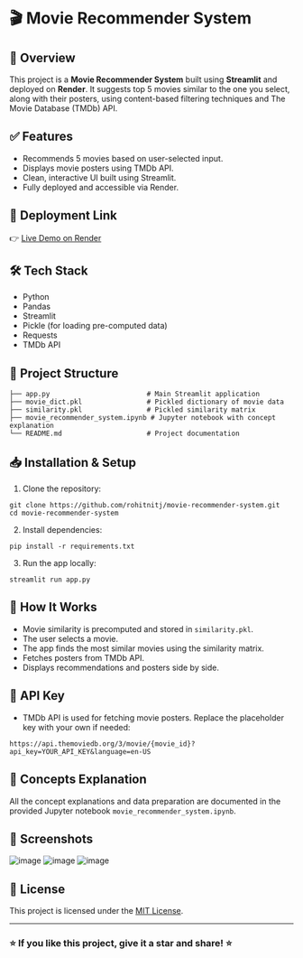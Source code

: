 # 🎬 Movie Recommender System

## 📖 Overview
This project is a **Movie Recommender System** built using **Streamlit** and deployed on **Render**. It suggests top 5 movies similar to the one you select, along with their posters, using content-based filtering techniques and The Movie Database (TMDb) API.

## ✅ Features
- Recommends 5 movies based on user-selected input.
- Displays movie posters using TMDb API.
- Clean, interactive UI built using Streamlit.
- Fully deployed and accessible via Render.

## 🚀 Deployment Link
👉 [Live Demo on Render](https://mrs-rohit.onrender.com/)

## 🛠️ Tech Stack
- Python
- Pandas
- Streamlit
- Pickle (for loading pre-computed data)
- Requests
- TMDb API

## 📂 Project Structure
```
├── app.py                        # Main Streamlit application
├── movie_dict.pkl                # Pickled dictionary of movie data
├── similarity.pkl                # Pickled similarity matrix
├── movie_recommender_system.ipynb # Jupyter notebook with concept explanation
└── README.md                     # Project documentation
```

## 📥 Installation & Setup
1. Clone the repository:
```
git clone https://github.com/rohitnitj/movie-recommender-system.git
cd movie-recommender-system
```

2. Install dependencies:
```
pip install -r requirements.txt
```

3. Run the app locally:
```
streamlit run app.py
```

## 🧩 How It Works
- Movie similarity is precomputed and stored in `similarity.pkl`.
- The user selects a movie.
- The app finds the most similar movies using the similarity matrix.
- Fetches posters from TMDb API.
- Displays recommendations and posters side by side.

## 🔑 API Key
- TMDb API is used for fetching movie posters. Replace the placeholder key with your own if needed:
```
https://api.themoviedb.org/3/movie/{movie_id}?api_key=YOUR_API_KEY&language=en-US
```

## 📓 Concepts Explanation
All the concept explanations and data preparation are documented in the provided Jupyter notebook `movie_recommender_system.ipynb`.

## 📸 Screenshots
![image](https://github.com/user-attachments/assets/177b9298-229a-4754-94fb-4fa110fd40c2)
![image](https://github.com/user-attachments/assets/63533a74-3e89-444e-9110-740e2aece2f6)
![image](https://github.com/user-attachments/assets/67bb1004-e3f0-4b31-ade6-f869a0786fb6)


## 📃 License
This project is licensed under the [MIT License](LICENSE).

---
### ⭐ If you like this project, give it a star and share! ⭐

